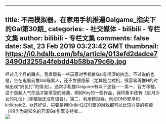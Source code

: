 
---
title: 不用模拟器，在家用手机推遍Galgame_指尖下的Gal第30期_
categories: 
    - 社交媒体
    - bilibili - 专栏文集
author: bilibili - 专栏文集
comments: false
date: Sat, 23 Feb 2019 03:23:42 GMT
thumbnail: https://i0.hdslb.com/bfs/article/013efd2dadce73490d3255a4febdd4b58ba79c6b.jpg
---

<div>   
经过几个月的蹲点，我发现有一些玩家对手机推Gal有很深的执念。不过说的也是，坐在电脑前推Gal既累人，还不方便隐蔽（尤其是台式机，很容易再推H的时候出现“妈见打”的情况）。通常手机推Galgame有以下途径——第一，官方移植，这个是超人气作品才能享受的待遇，例如Key的一些作品，我印象中还有《近月少女的礼仪》（移植版还没有语音）。第二，利用模拟器，例如ONS安卓和kirikiroid2，kr还好说，只要是用Kirikiri2/Z引擎的游戏都可以比较方便的移植（KR作为最知名的开源Gal引擎支持者…<br><img src="https://i0.hdslb.com/bfs/article/013efd2dadce73490d3255a4febdd4b58ba79c6b.jpg" referrerpolicy="no-referrer">  
</div>
            